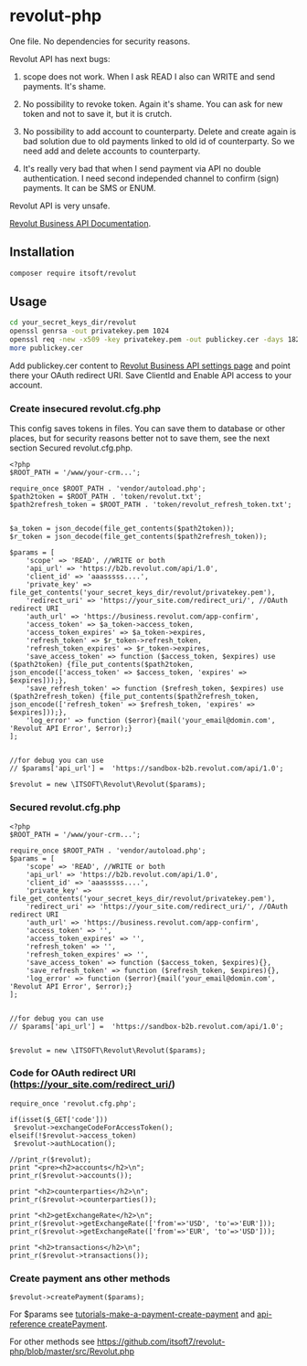 # revolut-php
One file. No dependencies for security reasons.

Revolut API has next bugs:

1. scope does not work. When I ask READ I also can WRITE and send payments. It's shame.

2. No possibility to revoke token. Again it's shame. You can ask for new token and not to save it, but it is crutch.

3. No possibility to add account to counterparty. Delete and create again is bad solution due to old payments linked to old id of counterparty.
So we need add and delete accounts to counterparty.

4. It's really very bad that when I send payment via API no double authentication. I need second independed channel to confirm (sign) payments.
It can be SMS or ENUM.

Revolut API is very unsafe. 

[Revolut Business API Documentation](https://developer.revolut.com/docs/manage-accounts/#introduction-to-the-business-api).

## Installation

```bash
composer require itsoft/revolut
```

## Usage

```bash
cd your_secret_keys_dir/revolut
openssl genrsa -out privatekey.pem 1024
openssl req -new -x509 -key privatekey.pem -out publickey.cer -days 1825
more publickey.cer
```

Add publickey.cer content to [Revolut Business API settings page](https://business.revolut.com/settings/api) and point there your OAuth redirect URI.
Save ClientId and Enable API access to your account.

### Create insecured revolut.cfg.php
This config saves tokens in files. You can save them to database or other places, but for security reasons better not to save them, see the next section Secured revolut.cfg.php. 

```
<?php
$ROOT_PATH = '/www/your-crm...';

require_once $ROOT_PATH . 'vendor/autoload.php';
$path2token = $ROOT_PATH . 'token/revolut.txt';
$path2refresh_token = $ROOT_PATH . 'token/revolut_refresh_token.txt';


$a_token = json_decode(file_get_contents($path2token));
$r_token = json_decode(file_get_contents($path2refresh_token));

$params = [
	'scope' => 'READ', //WRITE or both
	'api_url' => 'https://b2b.revolut.com/api/1.0', 
	'client_id' => 'aaasssss....',
	'private_key' => file_get_contents('your_secret_keys_dir/revolut/privatekey.pem'),
	'redirect_uri' => 'https://your_site.com/redirect_uri/', //OAuth redirect URI
	'auth_url' => 'https://business.revolut.com/app-confirm', 
	'access_token' => $a_token->access_token,
	'access_token_expires' => $a_token->expires,
	'refresh_token' => $r_token->refresh_token,
	'refresh_token_expires' => $r_token->expires,
	'save_access_token' => function ($access_token, $expires) use ($path2token) {file_put_contents($path2token, json_encode(['access_token' => $access_token, 'expires' => $expires]));},
	'save_refresh_token' => function ($refresh_token, $expires) use ($path2refresh_token) {file_put_contents($path2refresh_token, json_encode(['refresh_token' => $refresh_token, 'expires' => $expires]));},
	'log_error' => function ($error){mail('your_email@domin.com', 'Revolut API Error', $error);}
];


//for debug you can use
// $params['api_url'] =  'https://sandbox-b2b.revolut.com/api/1.0';

$revolut = new \ITSOFT\Revolut\Revolut($params);
```

### Secured revolut.cfg.php

```
<?php
$ROOT_PATH = '/www/your-crm...';

require_once $ROOT_PATH . 'vendor/autoload.php';
$params = [
	'scope' => 'READ', //WRITE or both
	'api_url' => 'https://b2b.revolut.com/api/1.0', 
	'client_id' => 'aaasssss....',
	'private_key' => file_get_contents('your_secret_keys_dir/revolut/privatekey.pem'),
	'redirect_uri' => 'https://your_site.com/redirect_uri/', //OAuth redirect URI
	'auth_url' => 'https://business.revolut.com/app-confirm', 
	'access_token' => '',
	'access_token_expires' => '',
	'refresh_token' => '',
	'refresh_token_expires' => '',
	'save_access_token' => function ($access_token, $expires){},
	'save_refresh_token' => function ($refresh_token, $expires){},
	'log_error' => function ($error){mail('your_email@domin.com', 'Revolut API Error', $error);}
];


//for debug you can use
// $params['api_url'] =  'https://sandbox-b2b.revolut.com/api/1.0';


$revolut = new \ITSOFT\Revolut\Revolut($params);
```

### Code for OAuth redirect URI (https://your_site.com/redirect_uri/)
```
require_once 'revolut.cfg.php';

if(isset($_GET['code']))
 $revolut->exchangeCodeForAccessToken();
elseif(!$revolut->access_token)
 $revolut->authLocation();
  
//print_r($revolut);
print "<pre><h2>accounts</h2>\n";
print_r($revolut->accounts());

print "<h2>counterparties</h2>\n";
print_r($revolut->counterparties());

print "<h2>getExchangeRate</h2>\n";
print_r($revolut->getExchangeRate(['from'=>'USD', 'to'=>'EUR']));
print_r($revolut->getExchangeRate(['from'=>'EUR', 'to'=>'USD']));

print "<h2>transactions</h2>\n";
print_r($revolut->transactions());
```

### Create payment ans other methods

```
$revolut->createPayment($params); 
```
For $params see [tutorials-make-a-payment-create-payment](https://developer.revolut.com/docs/manage-accounts/#tutorials-tutorials-make-a-payment-create-payment) and [api-reference createPayment](https://developer.revolut.com/api-reference/business/#operation/createPayment).

For other methods see https://github.com/itsoft7/revolut-php/blob/master/src/Revolut.php
